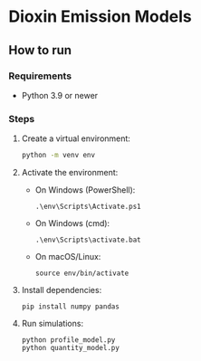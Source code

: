 # Dioxin Emission Models

## How to run

### Requirements
- Python 3.9 or newer

### Steps

1. Create a virtual environment:

   ```bash
   python -m venv env
   ```

2. Activate the environment:

   - On Windows (PowerShell):

     ```
     .\env\Scripts\Activate.ps1
     ```

   - On Windows (cmd):

     ```
     .\env\Scripts\activate.bat
     ```

   - On macOS/Linux:

     ```
     source env/bin/activate
     ```

3. Install dependencies:

   ```
   pip install numpy pandas
   ```

4. Run simulations:

   ```
   python profile_model.py
   python quantity_model.py
   ```